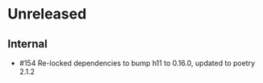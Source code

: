 # Unreleased

## Internal

* #154 Re-locked dependencies to bump h11 to 0.16.0, updated to poetry 2.1.2

